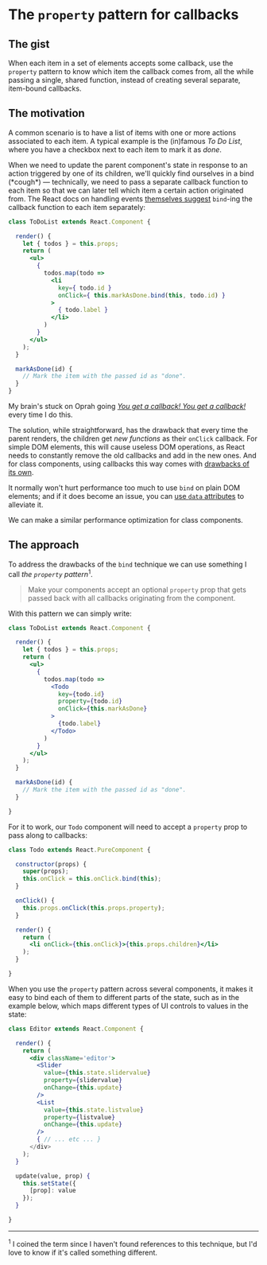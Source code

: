 # The `property` pattern for callbacks

## The gist

When each item in a set of elements accepts some callback, use the `property` pattern to know which item the callback comes from, all the while passing a single, shared function, instead of creating several separate, item-bound callbacks.

## The motivation

A common scenario is to have a list of items with one or more actions associated to each item. A typical example is the (in)famous _To Do List_, where you have a checkbox next to each item to mark it as _done_.

When we need to update the parent component's state in response to an action triggered by one of its children, we'll quickly find ourselves in a bind (\*cough\*) — technically, we need to pass a separate callback function to each item so that we can later tell which item a certain action originated from. The React docs on handling events [themselves suggest](https://reactjs.org/docs/handling-events.html#passing-arguments-to-event-handlers) `bind`-ing the callback function to each item separately:

```jsx
class ToDoList extends React.Component {

  render() {
    let { todos } = this.props;
    return (
      <ul>
        { 
          todos.map(todo => 
            <li 
              key={ todo.id }
              onClick={ this.markAsDone.bind(this, todo.id) }
            >
              { todo.label }
            </li>
          )
        }
      </ul>
    );
  }

  markAsDone(id) {
    // Mark the item with the passed id as "done".
  }
}
```

My brain's stuck on Oprah going [_You get a callback! You get a callback!_](https://www.youtube.com/watch?v=hcJAWKdawuM) every time I do this.

The solution, while straightforward, has the drawback that every time the parent renders, the children get _new functions_ as their `onClick` callback. For simple DOM elements, this will cause useless DOM operations, as React needs to constantly remove the old callbacks and add in the new ones. And for class components, using callbacks this way comes with [drawbacks of its own](./purecomponent-caveats.md).

It normally won't hurt performance too much to use `bind` on plain DOM elements; and if it does become an issue, you can [use `data` attributes](https://reactjs.org/docs/faq-functions.html#example-passing-params-using-data-attributes) to alleviate it.

We can make a similar performance optimization for class components.

## The approach

To address the drawbacks of the `bind` technique we can use something I call _the `property` pattern_<sup>1</sup>.

> Make your components accept an optional `property` prop that gets passed back with all callbacks originating from the component.

With this pattern we can simply write:

```jsx
class ToDoList extends React.Component {

  render() {
    let { todos } = this.props;
    return (
      <ul>
        { 
          todos.map(todo => 
            <Todo 
              key={todo.id}
              property={todo.id}
              onClick={this.markAsDone}
            >
              {todo.label}
            </Todo>
          )
        }
      </ul>
    );
  }

  markAsDone(id) {
    // Mark the item with the passed id as "done".
  }

}
```

For it to work, our `Todo` component will need to accept a `property` prop to pass along to callbacks:

```jsx
class Todo extends React.PureComponent {

  constructor(props) {
    super(props);
    this.onClick = this.onClick.bind(this);
  }

  onClick() {
    this.props.onClick(this.props.property);
  }

  render() {
    return (
      <li onClick={this.onClick}>{this.props.children}</li>
    );
  }

}
```

When you use the `property` pattern across several components, it makes it easy to bind each of them to different parts of the state, such as in the example below, which maps different types of UI controls to values in the state:

```jsx
class Editor extends React.Component {

  render() {
    return (
      <div className='editor'>
        <Slider 
          value={this.state.slidervalue} 
          property={slidervalue}
          onChange={this.update}
        />
        <List
          value={this.state.listvalue}
          property={listvalue}
          onChange={this.update}
        />
        { // ... etc ... }
      </div>
    );
  }

  update(value, prop) {
    this.setState({
      [prop]: value
    });
  }

}
```

---

<sup>1</sup> I coined the term since I haven't found references to this technique, but I'd love to know if it's called something different.

